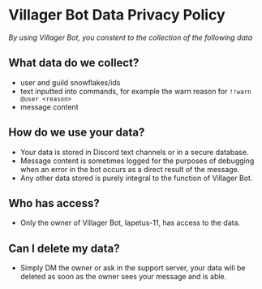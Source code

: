 # Villager Bot Data Privacy Policy
*By using Villager Bot, you constent to the collection of the following data*
## What data do we collect?
- user and guild snowflakes/ids
- text inputted into commands, for example the warn reason for `!!warn @user <reason>`
- message content
## How do we use your data?
- Your data is stored in Discord text channels or in a secure database.
- Message content is sometimes logged for the purposes of debugging when an error in the bot occurs as a direct result of the message.
- Any other data stored is purely integral to the function of Villager Bot.
## Who has access?
- Only the owner of Villager Bot, Iapetus-11, has access to the data.
## Can I delete my data?
- Simply DM the owner or ask in the support server, your data will be deleted as soon as the owner sees your message and is able.
